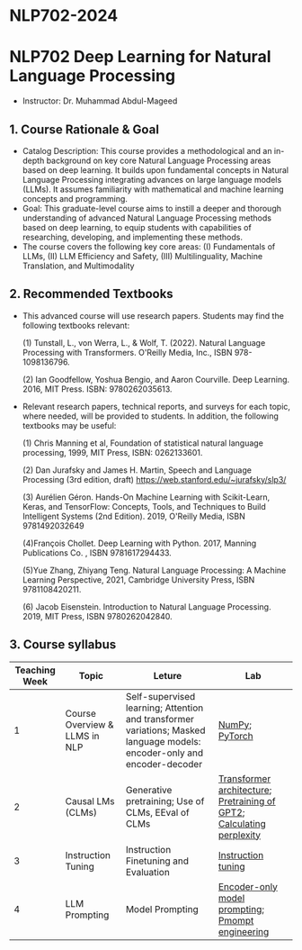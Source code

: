 # NLP702-2024
# NLP702 Deep Learning for Natural Language Processing

* Instructor: Dr. Muhammad Abdul-Mageed

## 1. Course Rationale & Goal
* Catalog Description: This course provides a methodological and an in-depth background on key core Natural Language Processing areas based on deep learning. It builds upon fundamental concepts in Natural Language Processing integrating advances on large language models (LLMs). It assumes familiarity with mathematical and machine learning concepts and programming. 
* Goal: This graduate-level course aims to instill a deeper and thorough understanding of advanced Natural Language Processing methods based on deep learning, to equip students with capabilities of researching, developing, and implementing these methods.
* The course covers the following key core areas: (I) Fundamentals of LLMs, (II) LLM Efficiency and Safety, (III) Multilinguality, Machine Translation, and Multimodality

## 2. Recommended Textbooks
* This advanced course will use research papers. Students may find the following textbooks relevant:
  
  (1) Tunstall, L., von Werra, L., & Wolf, T. (2022). Natural Language Processing with Transformers. O'Reilly Media, Inc., ISBN 978-1098136796.
  
  (2) Ian Goodfellow, Yoshua Bengio, and Aaron Courville. Deep Learning. 2016, MIT Press. ISBN: 9780262035613.
  

* Relevant research papers, technical reports, and surveys for each topic, where needed, will be provided to students. In addition, the following textbooks may be useful:

   (1) Chris Manning et al, Foundation of statistical natural language processing, 1999, MIT Press, ISBN: 0262133601.
   
   (2) Dan Jurafsky and James H. Martin, Speech and Language Processing (3rd edition, draft) https://web.stanford.edu/~jurafsky/slp3/
   
   (3) Aurélien Géron. Hands-On Machine Learning with Scikit-Learn, Keras, and TensorFlow: Concepts, Tools, and Techniques to Build Intelligent Systems (2nd Edition). 2019, O'Reilly Media, ISBN 9781492032649
   
   (4)François Chollet. Deep Learning with Python. 2017,  Manning Publications Co. , ISBN 9781617294433.
   
   (5)Yue Zhang, Zhiyang Teng. Natural Language Processing: A Machine Learning Perspective, 2021, Cambridge University Press, ISBN 9781108420211.
   
   (6) Jacob Eisenstein. Introduction to Natural Language Processing. 2019, MIT Press, ISBN 9780262042840.

## 3. Course syllabus
| Teaching Week | Topic | Leture | Lab |
| ----  | ------ | ------- | ------- |
| 1 | Course Overview & LLMS in NLP  | Self-supervised learning; Attention and transformer variations; Masked language models: encoder-only and encoder-decoder  | [NumPy](tutorials/week-1/intro_to_numpy_pytorch/numpy_tutorial.ipynb); [PyTorch](tutorials/week-1/intro_to_numpy_pytorch/pytorch_tutorial.ipynb)| 
| 2 | Causal LMs (CLMs) | Generative pretraining; Use of CLMs, EEval of CLMs  | [Transformer architecture](tutorials/week-2/transformer/transformer_tutorial.ipynb); [Pretraining of GPT2](tutorials/week-2/GPT/GPT_Tutorial.ipynb); [Calculating perplexity](tutorials/week-2/Perplexity/Perplexity_Tutorial.ipynb)| 
| 3 | Instruction Tuning | Instruction Finetuning and Evaluation | [Instruction tuning](tutorials/week-3/Instruction-Tuning.ipynb) |
| 4 | LLM Prompting | Model Prompting | [Encoder-only model prompting](tutorials/week-4/prompt/Encoder-only_model_prompt.ipynb); [Pmompt engineering](tutorials/week-4/prompt/Prompt_Engineering.ipynb) |
